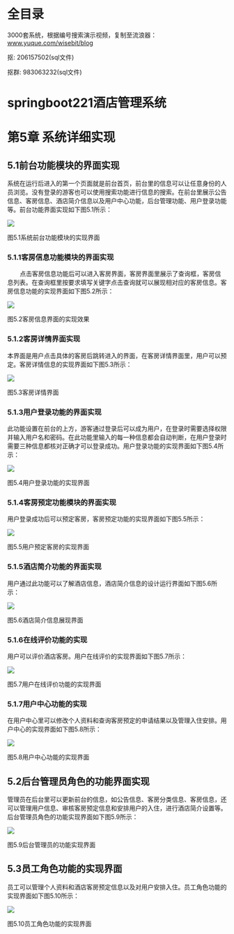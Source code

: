 # 全目录

3000套系统，根据编号搜索演示视频，复制至流浪器：www.yuque.com/wisebit/blog


<p>抠: 206157502(sql文件)</p>
<p>抠群: 983063232(sql文件)</p>


# springboot221酒店管理系统

# 第5章 系统详细实现                                                                                                                                                                                                                                                                                                                                                                                                                                                                                                                                                                                                                                                                                                                                                                                                                                                                                                                                                                                                                                                                                                                                                                                                                                                                                                                                                                                                                                                                                                                                                                                                                                                                                                                                                                                                                                                                                                                                                                                                                                                                                                                                                                                                                                                                                                                                                                                                                                                                                                                                                                                                                                                                                                                                                                                                                                                                                                                                                                                                                                                                                                                                                                                                                                                                                                                                                                                                                                                                                                                                                                                                                                                                                                                                                                                                                                                                                                                                                                                                                                                                                                                                                                                                                                                                                                                                                                                                                                                                                                                                                                                                                                                                                                                                                                                                                                                                                                                                                                                                                                                                                                                                                                                                                                                                                                                                                                                                                                                                                                                                                                                                                                                                                                                                                                                                                                                                                                                                                                                                                                                                                                                                                                                                                                                                                                                                                                                                                                                                                                                                                                                                                                                                                                                                                                                                                                                                                                                                                                                                                                                                                                                                                                                                                                                                                                                                                                                                                                                                                                                                                                                                                                                                                                                                                                                                                                                                                                                                                                                                                                                                                                                                                                                                                                                                                                                                                                                                                                                                                                                                                                                                                                                                                                                                                                                                                                                                                                                                                                                                                                                                                                                                                                                                                                                                                                                                                                                                                                                                                                                                                                                                                                                                                                                                                                                                                                                                                                                                                                                                                                                                                                                                                                                                                                                                                                                                                                                                                                                                                                                                                                                                                                                                                                                                                                                                                                                                                                                                                                                                                                                                                                                                                                                                                                                                                                                                                                                                                                                                                                                                                                                                                                                                                                                                                                                                                                                                                                                                                                                                                                                                                                                                                                                                                                                                                                                                                                                                                                                                                                                                                                                                                                                                                                                                                                                                                                                                                                                                                                                                                                                                                                                                                                                                                                                                                                                                                                                                                                                                                                                       

## 5.1前台功能模块的界面实现
系统在运行后进入的第一个页面就是前台首页，前台里的信息可以让任意身份的人员浏览。没有登录的游客也可以使用搜索功能进行信息的搜索。在前台里展示公告信息、客房信息、酒店简介信息以及用户中心功能，后台管理功能、用户登录功能等。前台功能界面实现如下图5.1所示：

![](/md/blog.025.png)

图5.1系统前台功能模块的实现界面
### 5.1.1客房信息功能模块的界面实现
`    `点击客房信息功能后可以进入客房界面，客房界面里展示了查询框，客房信息列表。在查询框里按要求填写关键字点击查询就可以展现相对应的客房信息。客房信息功能的实现界面如下图5.2所示：

![](/md/blog.026.png)

图5.2客房信息界面的实现效果
### 5.1.2客房详情界面实现
本界面是用户点击具体的客房后跳转进入的界面，在客房详情界面里，用户可以预定。客房详情信息的实现界面如下图5.3所示：

![](/md/blog.027.png)

图5.3客房详情界面
### 5.1.3用户登录功能的界面实现
此功能设置在前台的上方，游客通过登录后可以成为用户，在登录时需要选择权限并输入用户名和密码。在此功能里输入的每一种信息都会自动判断，在用户登录时需要三种信息都核对正确才可以登录成功。用户登录功能的实现界面如下图5.4所示：

![](/md/blog.028.png)

图5.4用户登录功能的实现界面
### 5.1.4客房预定功能模块的界面实现
用户登录成功后可以预定客房，客房预定功能的实现界面如下图5.5所示：

![](/md/blog.029.png)

图5.5用户预定客房的实现界面
### 5.1.5酒店简介功能的界面实现
用户通过此功能可以了解酒店信息，酒店简介信息的设计运行界面如下图5.6所示：

![](/md/blog.030.png)

图5.6酒店简介信息展现界面
### 5.1.6在线评价功能的实现
用户可以评价酒店客房。用户在线评价的实现界面如下图5.7所示：

![](/md/blog.031.png)

图5.7用户在线评价功能的实现界面
### 5.1.7用户中心功能的实现
在用户中心里可以修改个人资料和查询客房预定的申请结果以及管理入住安排。用户中心的实现界面如下图5.8所示：

![](/md/blog.032.png)

图5.8用户中心功能的实现界面
## 5.2后台管理员角色的功能界面实现
管理员在后台里可以更新前台的信息，如公告信息、客房分类信息、客房信息，还可以管理用户信息、审核客房预定信息和安排用户的入住，进行酒店简介设置等。后台管理员角色的功能实现界面如下图5.9所示：

![](/md/blog.033.png)

图5.9后台管理员的功能实现界面
## 5.3员工角色功能的实现界面
员工可以管理个人资料和酒店客房预定信息以及对用户安排入住。员工角色功能的实现界面如下图5.10所示：

![](/md/blog.034.png)

图5.10员工角色功能的实现界面





